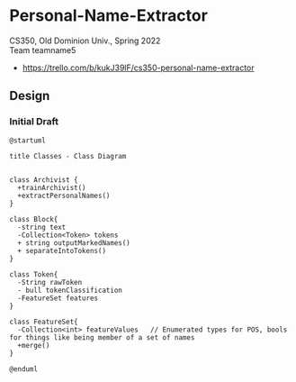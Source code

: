 # Personal-Name-Extractor
CS350, Old Dominion Univ., Spring 2022  
Team teamname5  
* https://trello.com/b/kukJ39lF/cs350-personal-name-extractor

## Design

### Initial Draft

```
@startuml

title Classes - Class Diagram


class Archivist {
  +trainArchivist()
  +extractPersonalNames()
}

class Block{
  -string text
  -Collection<Token> tokens
  + string outputMarkedNames()
  + separateIntoTokens()
}

class Token{
  -String rawToken
  - bull tokenClassification
  -FeatureSet features
}

class FeatureSet{
  -Collection<int> featureValues   // Enumerated types for POS, bools for things like being member of a set of names
  +merge() 
}

@enduml
```
